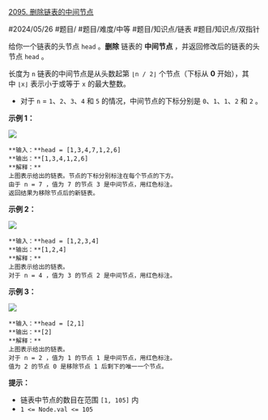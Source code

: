 [2095. 删除链表的中间节点](https://leetcode.cn/problems/delete-the-middle-node-of-a-linked-list/)

#2024/05/26 #题目/ #题目/难度/中等 #题目/知识点/链表 #题目/知识点/双指针 

给你一个链表的头节点 `head` 。**删除** 链表的 **中间节点** ，并返回修改后的链表的头节点 `head` 。

长度为 `n` 链表的中间节点是从头数起第 `⌊n / 2⌋` 个节点（下标从 **0** 开始），其中 `⌊x⌋` 表示小于或等于 `x` 的最大整数。

- 对于 `n` = `1`、`2`、`3`、`4` 和 `5` 的情况，中间节点的下标分别是 `0`、`1`、`1`、`2` 和 `2` 。

**示例 1：**

![](https://assets.leetcode.com/uploads/2021/11/16/eg1drawio.png)
```
**输入：**head = [1,3,4,7,1,2,6]
**输出：**[1,3,4,1,2,6]
**解释：**
上图表示给出的链表。节点的下标分别标注在每个节点的下方。
由于 n = 7 ，值为 7 的节点 3 是中间节点，用红色标注。
返回结果为移除节点后的新链表。 
```
**示例 2：**

![](https://assets.leetcode.com/uploads/2021/11/16/eg2drawio.png)
```
**输入：**head = [1,2,3,4]
**输出：**[1,2,4]
**解释：**
上图表示给出的链表。
对于 n = 4 ，值为 3 的节点 2 是中间节点，用红色标注。
```
**示例 3：**

![](https://assets.leetcode.com/uploads/2021/11/16/eg3drawio.png)
```
**输入：**head = [2,1]
**输出：**[2]
**解释：**
上图表示给出的链表。
对于 n = 2 ，值为 1 的节点 1 是中间节点，用红色标注。
值为 2 的节点 0 是移除节点 1 后剩下的唯一一个节点。
```
**提示：**

- 链表中节点的数目在范围 `[1, 105]` 内
- `1 <= Node.val <= 105`